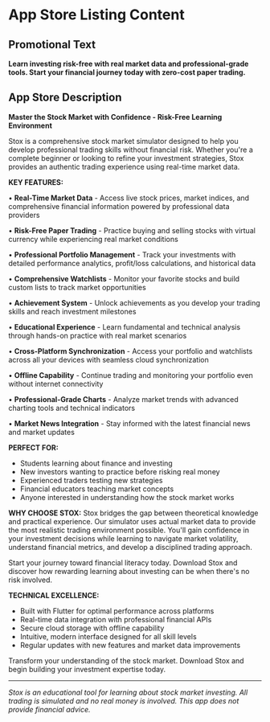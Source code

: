 # App Store Listing Content

## Promotional Text
**Learn investing risk-free with real market data and professional-grade tools. Start your financial journey today with zero-cost paper trading.**

## App Store Description

**Master the Stock Market with Confidence - Risk-Free Learning Environment**

Stox is a comprehensive stock market simulator designed to help you develop professional trading skills without financial risk. Whether you're a complete beginner or looking to refine your investment strategies, Stox provides an authentic trading experience using real-time market data.

**KEY FEATURES:**

• **Real-Time Market Data** - Access live stock prices, market indices, and comprehensive financial information powered by professional data providers

• **Risk-Free Paper Trading** - Practice buying and selling stocks with virtual currency while experiencing real market conditions

• **Professional Portfolio Management** - Track your investments with detailed performance analytics, profit/loss calculations, and historical data

• **Comprehensive Watchlists** - Monitor your favorite stocks and build custom lists to track market opportunities

• **Achievement System** - Unlock achievements as you develop your trading skills and reach investment milestones

• **Educational Experience** - Learn fundamental and technical analysis through hands-on practice with real market scenarios

• **Cross-Platform Synchronization** - Access your portfolio and watchlists across all your devices with seamless cloud synchronization

• **Offline Capability** - Continue trading and monitoring your portfolio even without internet connectivity

• **Professional-Grade Charts** - Analyze market trends with advanced charting tools and technical indicators

• **Market News Integration** - Stay informed with the latest financial news and market updates

**PERFECT FOR:**
- Students learning about finance and investing
- New investors wanting to practice before risking real money
- Experienced traders testing new strategies
- Financial educators teaching market concepts
- Anyone interested in understanding how the stock market works

**WHY CHOOSE STOX:**
Stox bridges the gap between theoretical knowledge and practical experience. Our simulator uses actual market data to provide the most realistic trading environment possible. You'll gain confidence in your investment decisions while learning to navigate market volatility, understand financial metrics, and develop a disciplined trading approach.

Start your journey toward financial literacy today. Download Stox and discover how rewarding learning about investing can be when there's no risk involved.

**TECHNICAL EXCELLENCE:**
- Built with Flutter for optimal performance across platforms
- Real-time data integration with professional financial APIs
- Secure cloud storage with offline capability
- Intuitive, modern interface designed for all skill levels
- Regular updates with new features and market data improvements

Transform your understanding of the stock market. Download Stox and begin building your investment expertise today.

---

*Stox is an educational tool for learning about stock market investing. All trading is simulated and no real money is involved. This app does not provide financial advice.*